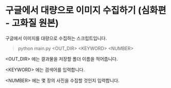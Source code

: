 # 구글에서 대량으로 이미지 수집하기 (심화편 - 고화질 원본)

구글에서 이미지를 대량으로 수집하는 스크립트입니다.

>python main.py <OUT_DIR\> <KEYWORD\> <NUMBER\>

<OUT_DIR\> 에는 결과물을 저장할 폴더 이름을 적어줍니다.

<KEYWORD\> 에는 검색어를 입력합니다.

<NUMBER\> 에는 몇 장의 사진을 수집할 것인지 입력합니다.